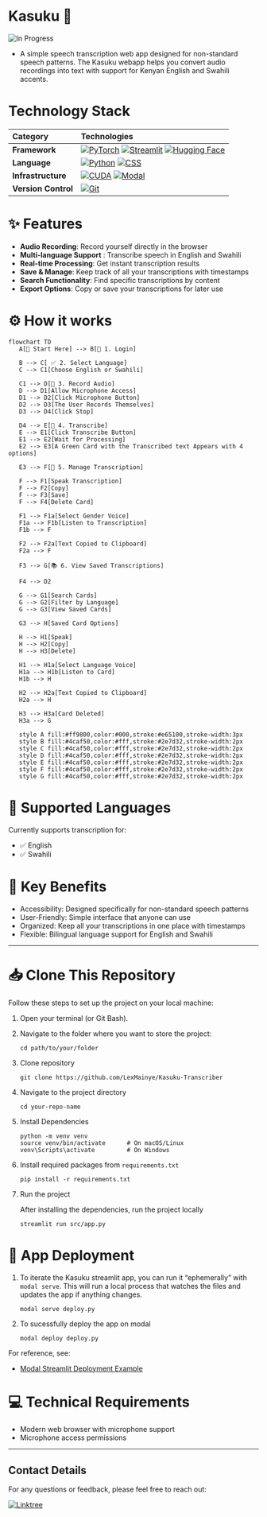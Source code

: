 # Kasuku 🦜

![In Progress](https://img.shields.io/badge/Status-In%20Progress-green?style=for-the-badge&logo=wrench&logoColor=white)

- A simple speech transcription web app designed for non-standard speech patterns. The Kasuku webapp helps you convert audio recordings into text with support for Kenyan English and Swahili accents.

# Technology Stack

| Category | Technologies |
| :--- | :--- |
| **Framework** | [![PyTorch](https://img.shields.io/badge/PyTorch-EE4C2C?style=for-the-badge&logo=pytorch&logoColor=white)](https://pytorch.org) [![Streamlit](https://img.shields.io/badge/Streamlit-FF4B4B?style=for-the-badge&logo=Streamlit&logoColor=white)](https://streamlit.io) [![Hugging Face](https://img.shields.io/badge/Hugging_Face-FFD21E?style=for-the-badge&logo=huggingface&logoColor=black)](https://huggingface.co/transformers) |
| **Language** | [![Python](https://img.shields.io/badge/Python-3776AB?style=for-the-badge&logo=python&logoColor=white)](https://www.python.org) [![CSS](https://img.shields.io/badge/CSS-1572B6?style=for-the-badge&logo=css3&logoColor=white)](https://developer.mozilla.org/en-US/docs/Web/CSS) |
| **Infrastructure** | [![CUDA](https://img.shields.io/badge/CUDA-76B900?style=for-the-badge&logo=nvidia&logoColor=white)](https://developer.nvidia.com/cuda-zone) [![Modal](https://img.shields.io/badge/Modal-22C55E?style=for-the-badge&logo=modal&logoColor=white)](https://modal.com) |
| **Version Control** | [![Git](https://img.shields.io/badge/Git-F05032?style=for-the-badge&logo=git&logoColor=white)](https://git-scm.com) |


# ✨ Features

* **Audio Recording**: Record yourself directly in the browser
* **Multi-language Support** : Transcribe speech in English and Swahili
* **Real-time Processing**: Get instant transcription results
* **Save & Manage**: Keep track of all your transcriptions with timestamps
* **Search Functionality**: Find specific transcriptions by content
* **Export Options**: Copy or save your transcriptions for later use

# ⚙️ How it works
```mermaid
flowchart TD
   A[🚀 Start Here] --> B[🔐 1. Login]
   
   B --> C[ ✅ 2. Select Language]
   C --> C1[Choose English or Swahili]

   C1 --> D[🎤 3. Record Audio]
   D --> D1[Allow Microphone Access]
   D1 --> D2[Click Microphone Button]
   D2 --> D3[The User Records Themselves]
   D3 --> D4[Click Stop]

   D4 --> E[📝 4. Transcribe]
   E --> E1[Click Transcribe Button]
   E1 --> E2[Wait for Processing]
   E2 --> E3[A Green Card with the Transcribed text Appears with 4 options]

   E3 --> F[💾 5. Manage Transcription]

   F --> F1[Speak Transcription]
   F --> F2[Copy]
   F --> F3[Save]
   F --> F4[Delete Card]

   F1 --> F1a[Select Gender Voice]
   F1a --> F1b[Listen to Transcription]
   F1b --> F

   F2 --> F2a[Text Copied to Clipboard]
   F2a --> F

   F3 --> G[📚 6. View Saved Transcriptions]

   F4 --> D2

   G --> G1[Search Cards]
   G --> G2[Filter by Language]
   G --> G3[View Saved Cards]

   G3 --> H[Saved Card Options]

   H --> H1[Speak]
   H --> H2[Copy]
   H --> H3[Delete]

   H1 --> H1a[Select Language Voice]
   H1a --> H1b[Listen to Card]
   H1b --> H

   H2 --> H2a[Text Copied to Clipboard]
   H2a --> H

   H3 --> H3a[Card Deleted]
   H3a --> G

   style A fill:#ff9800,color:#000,stroke:#e65100,stroke-width:3px
   style B fill:#4caf50,color:#fff,stroke:#2e7d32,stroke-width:2px
   style C fill:#4caf50,color:#fff,stroke:#2e7d32,stroke-width:2px
   style D fill:#4caf50,color:#fff,stroke:#2e7d32,stroke-width:2px
   style E fill:#4caf50,color:#fff,stroke:#2e7d32,stroke-width:2px
   style F fill:#4caf50,color:#fff,stroke:#2e7d32,stroke-width:2px
   style G fill:#4caf50,color:#fff,stroke:#2e7d32,stroke-width:2px
```

# 💬 Supported Languages 
Currently supports transcription for:

* ✅ English 
* ✅ Swahili

# 🎯 Key Benefits

* Accessibility: Designed specifically for non-standard speech patterns
* User-Friendly: Simple interface that anyone can use
* Organized: Keep all your transcriptions in one place with timestamps
* Flexible: Bilingual language support for English and Swahili

---

# 📥 Clone This Repository

Follow these steps to set up the project on your local machine:

1. Open your terminal (or Git Bash).
   
2. Navigate to the folder where you want to store the project:
   ```
   cd path/to/your/folder
   ```

3. Clone repository
   ```
   git clone https://github.com/LexMainye/Kasuku-Transcriber
    ```
   
4.  Navigate to the project directory

    ```
    cd your-repo-name
    ```

5.  Install Dependencies

    ```
    python -m venv venv
    source venv/bin/activate      # On macOS/Linux
    venv\Scripts\activate         # On Windows
    ```
6. Install required packages from `requirements.txt`

   ```
   pip install -r requirements.txt
   ```

7. Run the project

   After installing the dependencies, run the project locally
   
   ```
   streamlit run src/app.py
   ```

# 🚀 App Deployment

1. To iterate the Kasuku streamlit app, you can run it “ephemerally” with `modal serve`. This will run a local process that watches the files and updates the app if anything changes.
   
   ```
   modal serve deploy.py
   ```
   
2. To sucessfully deploy the app on modal

   ```
   modal deploy deploy.py
   ```

For reference, see:
- [Modal Streamlit Deployment Example](https://modal.com/docs/examples/serve_streamlit)

  

# 💻 Technical Requirements

* Modern web browser with microphone support
* Microphone access permissions

---

## Contact Details

For any questions or feedback, please feel free to reach out:

[![Linktree](https://img.shields.io/badge/-LinkTree-39E09B?style=for-the-badge&logo=linktree&logoColor=white)](https://linktr.ee/mainye)


